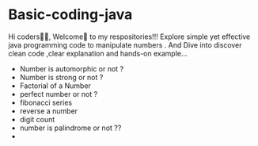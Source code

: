 # Basic-coding-java
Hi coders🧑‍💻, Welcome🙏 to my respositories!!! Explore simple yet effective java programming code to manipulate numbers . And Dive into discover clean code ,clear explanation and hands-on example...

* Number is automorphic or not ?
*  Number is strong or not ?
*  Factorial of a Number
*  perfect number or not ?
*  fibonacci series
*  reverse a number
*  digit count
*  number is palindrome or not ??
* 
  


